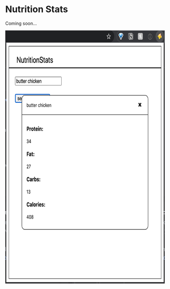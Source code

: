 # Nutrition Stats

Coming soon... 

<img width=700px height=800px src="NutriStatsMVP.png" alt="NutriStatsMVP">
